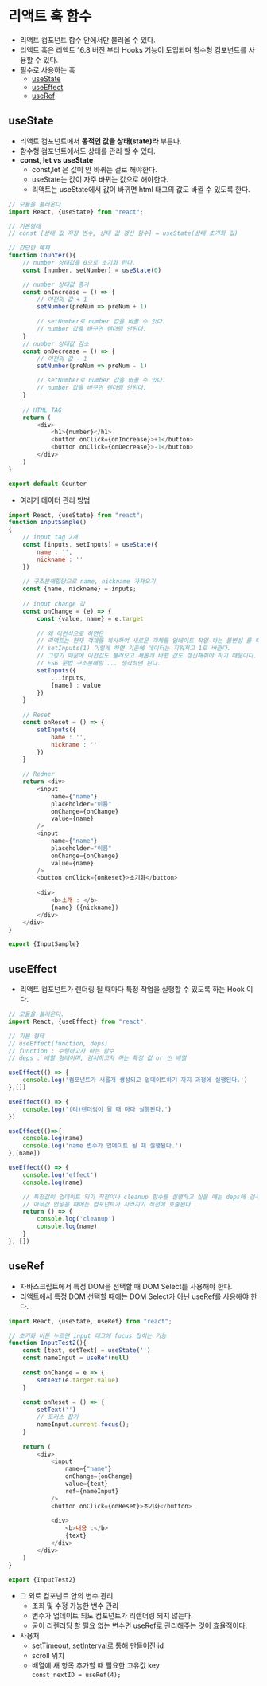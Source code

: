 # 리액트 훅 함수
- 리액트 컴포넌트 함수 안에서만 불러올 수 있다.
- 리액트 훅은 리액트 16.8 버전 부터 Hooks 기능이 도입되며 함수형 컴포넌트를 사용할 수 있다.
- 필수로 사용하는 훅
  - [useState](#usestate)
  - [useEffect](#useeffect)
  - [useRef](#useref)
## useState
- 리액트 컴포넌트에서 **동적인 값을 상태(state)라** 부른다.
- 함수형 컴포넌트에서도 상태를 관리 할 수 있다.
- **const, let vs useState**
    - const,let 은 값이 안 바뀌는 걸로 해야한다.
    - useState는 값이 자주 바뀌는 값으로 해야한다.
    - 리액트는 useState에서 값이 바뀌면 html 태그의 값도 바뀔 수 있도록 한다.

```javascript
// 모듈을 불러온다.
import React, {useState} from "react";

// 기본형태
// const [상태 값 저장 변수, 상태 값 갱신 함수] = useState(상태 초기화 값)

// 간단한 예제
function Counter(){
    // number 상태값을 0으로 초기화 한다.
    const [number, setNumber] = useState(0)

    // number 상태값 증가
    const onIncrease = () => {
        // 이전의 값 + 1
        setNumber(preNum => preNum + 1)
        
        // setNumber로 number 값을 바꿀 수 있다.
        // number 값을 바꾸면 렌더링 안된다.
    }
    // number 상태값 감소
    const onDecrease = () => {
        // 이전의 값 - 1
        setNumber(preNum => preNum - 1)

        // setNumber로 number 값을 바꿀 수 있다.
        // number 값을 바꾸면 렌더링 안된다.
    }
    
    // HTML TAG
    return (
        <div>
            <h1>{number}</h1>
            <button onClick={onIncrease}>+1</button>
            <button onClick={onDecrease}>-1</button>
        </div>
    )
}

export default Counter
```

- 여러개 데이터 관리 방법

```javascript
import React, {useState} from "react";
function InputSample()
{
    // input tag 2개
    const [inputs, setInputs] = useState({
        name : '',
        nickname : ''
    })
    
    // 구조분해할당으로 name, nickname 가져오기
    const {name, nickname} = inputs;
    
    // input change 값
    const onChange = (e) => {
        const {value, name} = e.target
        
        // 왜 이런식으로 하면은 
        // 리액트는 현재 객체를 복사하여 새로운 객체를 업데이트 작업 하는 불변성 룰 때문이다.
        // setInputs(1) 이렇게 하면 기존에 데이터는 지워지고 1로 바뀐다.
        // 그렇기 때문에 이전값도 불러오고 새롭개 바뀐 값도 갱신해줘야 하기 때문이다.
        // ES6 문법 구조분해랑 ... 생각하면 된다.
        setInputs({
            ...inputs,
            [name] : value
        })
    }
    
    // Reset
    const onReset = () => {
        setInputs({
            name : '',
            nickname : ''
        })
    }
    
    // Redner
    return <div>
        <input
            name={"name"}
            placeholder="이름"
            onChange={onChange}
            value={name}
        />
        <input
            name={"name"}
            placeholder="이름"
            onChange={onChange}
            value={name}
        />
        <button onClick={onReset}>초기화</button>
        
        <div>
            <b>소개 : </b>
            {name} ({nickname})
        </div>
    </div>
}

export {InputSample}
```


## useEffect
- 리액트 컴포넌트가 렌더링 될 때마다 특정 작업을 실행할 수 있도록 하는 Hook 이다.

```javascript
// 모듈을 불러온다.
import React, {useEffect} from "react";

// 기본 형태
// useEffect(function, deps)
// function : 수행하고자 하는 함수
// deps : 배열 형태이며, 감시하고자 하는 특정 값 or 빈 배멸

useEffect(() => {
    console.log('컴포넌트가 새롭개 생성되고 업데이트하기 까지 과정에 실행된다.')
},[])

useEffect(() => {
    console.log('(리)렌더링이 될 때 마다 실행된다.')
})

useEffect(()=>{
    console.log(name)
    console.log('name 변수가 업데이트 될 때 실행된다.')
},[name])

useEffect(() => {
    console.log('effect')
    console.log(name)

    // 특정값이 업데이트 되기 직전이나 cleanup 함수를 실행하고 싶을 때는 deps에 검사하고 싶은 값을 넣어준다.
    // 아무값 안넣을 때에는 컴포넌트가 사라지기 직전에 호출된다.
    return () => {
        console.log('cleanup')
        console.log(name)
    }
}, [])
```

## useRef
- 자바스크립트에서 특정 DOM을 선택할 때 DOM Select를 사용해야 한다.
- 리액트에서 특정 DOM 선택할 때에는 DOM Select가 아닌 useRef를 사용해야 한다.

```javascript
import React, {useState, useRef} from "react";

// 초기화 버튼 누르면 input 태그에 focus 잡히는 기능
function InputTest2(){
    const [text, setText] = useState('')
    const nameInput = useRef(null)
    
    const onChange = e => {
        setText(e.target.value)
    }
    
    const onReset = () => {
        setText('')
        // 포커스 잡기
        nameInput.current.focus();
    }
    
    return (
        <div>
            <input
                name={"name"}
                onChange={onChange}
                value={text}
                ref={nameInput}
            />
            <button onClick={onReset}>초기화</button>
            
            <div>
                <b>내용 :</b>
                {text}
            </div>
        </div>
    )
}

export {InputTest2}
```

- 그 외로 컴포넌트 안의 변수 관리
  - 조회 및 수정 가능한 변수 관리
  - 변수가 업데이트 되도 컴포넌트가 리렌더링 되지 않는다.
  - 굳이 리렌러딩 할 필요 없는 변수면 useRef로 관리해주는 것이 효율적이다.
- 사용처
  - setTimeout, setInterval로 통해 만들어진 id
  - scroll 위치
  - 배열에 새 항목 추가할 때 필요한 고유값 key<br/>
`const nextID = useRef(4);`
